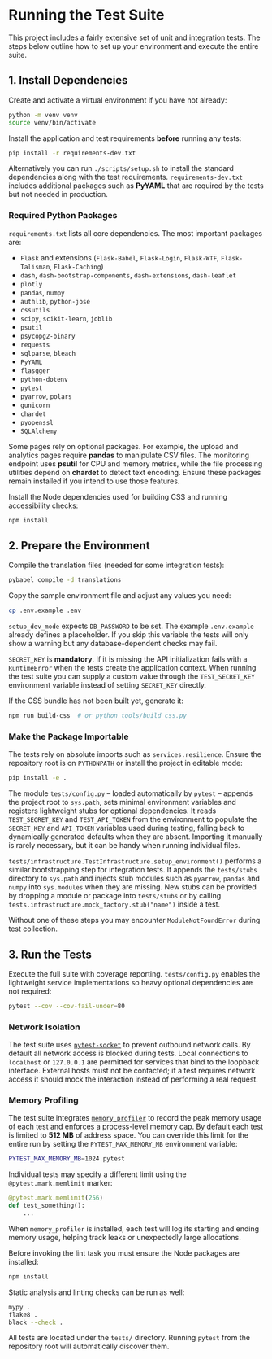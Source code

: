# Running the Test Suite

This project includes a fairly extensive set of unit and integration tests. The
steps below outline how to set up your environment and execute the entire suite.

## 1. Install Dependencies

Create and activate a virtual environment if you have not already:
```bash
python -m venv venv
source venv/bin/activate
```

Install the application and test requirements **before** running any tests:
```bash
pip install -r requirements-dev.txt
```
Alternatively you can run `./scripts/setup.sh` to install the standard
dependencies along with the test requirements. `requirements-dev.txt`
includes additional packages such as **PyYAML** that are required by the
tests but not needed in production.

### Required Python Packages

`requirements.txt` lists all core dependencies. The most important packages are:

- `Flask` and extensions (`Flask-Babel`, `Flask-Login`, `Flask-WTF`,
  `Flask-Talisman`, `Flask-Caching`)
- `dash`, `dash-bootstrap-components`, `dash-extensions`, `dash-leaflet`
- `plotly`
- `pandas`, `numpy`
- `authlib`, `python-jose`
- `cssutils`
- `scipy`, `scikit-learn`, `joblib`
- `psutil`
- `psycopg2-binary`
- `requests`
- `sqlparse`, `bleach`
- `PyYAML`
- `flasgger`
- `python-dotenv`
- `pytest`
- `pyarrow`, `polars`
- `gunicorn`
- `chardet`
- `pyopenssl`
- `SQLAlchemy`

Some pages rely on optional packages. For example, the upload and analytics
pages require **pandas** to manipulate CSV files. The monitoring endpoint uses
**psutil** for CPU and memory metrics, while the file processing utilities
depend on **chardet** to detect text encoding. Ensure these packages remain
installed if you intend to use those features.

Install the Node dependencies used for building CSS and running accessibility
checks:
```bash
npm install
```

## 2. Prepare the Environment

Compile the translation files (needed for some integration tests):
```bash
pybabel compile -d translations
```

Copy the sample environment file and adjust any values you need:
```bash
cp .env.example .env
```
`setup_dev_mode` expects `DB_PASSWORD` to be set. The example `.env.example`
already defines a placeholder. If you skip this variable the tests will only
show a warning but any database-dependent checks may fail.

`SECRET_KEY` is **mandatory**. If it is missing the API initialization fails
with a `RuntimeError` when the tests create the application context. When
running the test suite you can supply a custom value through the
`TEST_SECRET_KEY` environment variable instead of setting `SECRET_KEY`
directly.

If the CSS bundle has not been built yet, generate it:
```bash
npm run build-css  # or python tools/build_css.py
```

### Make the Package Importable

The tests rely on absolute imports such as `services.resilience`. Ensure the
repository root is on `PYTHONPATH` or install the project in editable mode:

```bash
pip install -e .
```

The module `tests/config.py` – loaded automatically by `pytest` – appends the
project root to `sys.path`, sets minimal environment variables and registers
lightweight stubs for optional dependencies. It reads `TEST_SECRET_KEY` and
`TEST_API_TOKEN` from the environment to populate the `SECRET_KEY` and
`API_TOKEN` variables used during testing, falling back to dynamically generated
defaults when they are absent. Importing it manually is rarely necessary, but it
can be handy when running individual files.

`tests/infrastructure.TestInfrastructure.setup_environment()` performs a similar
bootstrapping step for integration tests. It appends the `tests/stubs`
directory to `sys.path` and injects stub modules such as `pyarrow`, `pandas` and
`numpy` into `sys.modules` when they are missing. New stubs can be provided by
dropping a module or package into `tests/stubs` or by calling
`tests.infrastructure.mock_factory.stub("name")` inside a test.

Without one of these steps you may encounter `ModuleNotFoundError` during test
collection.

## 3. Run the Tests

Execute the full suite with coverage reporting. `tests/config.py` enables the
lightweight service implementations so heavy optional dependencies are not
required:
```bash
pytest --cov --cov-fail-under=80
```

### Network Isolation

The test suite uses [`pytest-socket`](https://pypi.org/project/pytest-socket/)
to prevent outbound network calls. By default all network access is blocked
during tests. Local connections to `localhost` or `127.0.0.1` are permitted for
services that bind to the loopback interface. External hosts must not be
contacted; if a test requires network access it should mock the interaction
instead of performing a real request.

### Memory Profiling

The test suite integrates [`memory_profiler`](https://pypi.org/project/memory-profiler/)
to record the peak memory usage of each test and enforces a process-level memory
cap. By default each test is limited to **512 MB** of address space. You can
override this limit for the entire run by setting the `PYTEST_MAX_MEMORY_MB`
environment variable:

```bash
PYTEST_MAX_MEMORY_MB=1024 pytest
```

Individual tests may specify a different limit using the `@pytest.mark.memlimit` marker:

```python
@pytest.mark.memlimit(256)
def test_something():
    ...
```

When `memory_profiler` is installed, each test will log its starting and ending
memory usage, helping track leaks or unexpectedly large allocations.

Before invoking the lint task you must ensure the Node packages are installed:
```bash
npm install
```

Static analysis and linting checks can be run as well:
```bash
mypy .
flake8 .
black --check .
```

All tests are located under the `tests/` directory. Running `pytest` from the
repository root will automatically discover them.

